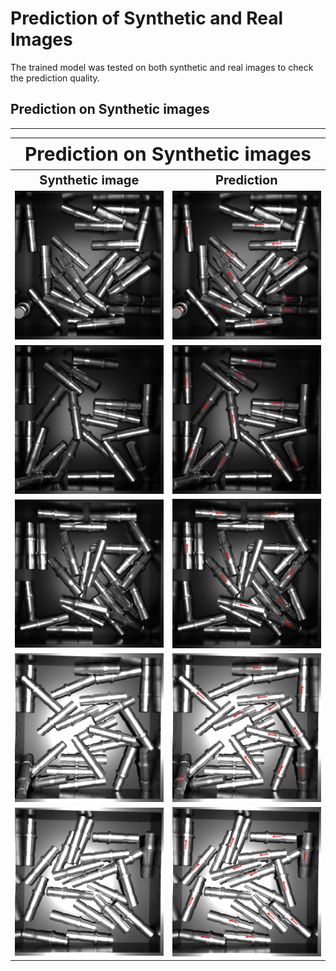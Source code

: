 # Prediction of Synthetic and Real Images

The trained model was tested on both synthetic and real images to check the prediction quality. 
## Prediction on Synthetic images
----

<table>
<tr>
    <th colspan="3" style="font-size:30px; text-align: center;"> Prediction on Synthetic images </th>
<tr>

<tr>
    <th><b style="font-size:20px; text-align: center;" > Synthetic image </b> </th>
    <th><b style="font-size:20px; text-align: center;"> Prediction  </b> </th>
</tr>

<tr>
    <td><img src = "https://github.com/SriniMaiya/Shaft-Localization/blob/main/readme_files/synthetic_test/Img_0001047.png"  ></img></td>
    <td><img src="https://github.com/SriniMaiya/Shaft-Localization/blob/main/readme_files/synthetic_test/Results/Img_0001047.png"  ></img></td>
</tr>

<tr>
    <td> <img src="https://github.com/SriniMaiya/Shaft-Localization/blob/main/readme_files/synthetic_test/Img_0001049.png"  ></img></td>
    <td><img src="https://github.com/SriniMaiya/Shaft-Localization/blob/main/readme_files/synthetic_test/Results/Img_0001049.png" ></img> </td>
</tr>

<tr>
    <td> <img src="https://github.com/SriniMaiya/Shaft-Localization/blob/main/readme_files/synthetic_test/Img_0001048.png"  ></img></td>
    <td> <img src="https://github.com/SriniMaiya/Shaft-Localization/blob/main/readme_files/synthetic_test/Results/Img_0001048.png" ></img> </td>
</tr>

<tr>
    <td> <img src="https://github.com/SriniMaiya/Shaft-Localization/blob/main/readme_files/synthetic_test/Img_00015.png"  ></img></td>
    <td> <img src="https://github.com/SriniMaiya/Shaft-Localization/blob/main/readme_files/synthetic_test/Results/Img_00015.png" ></img> </td>
</tr>

<tr>
    <td> <img src="https://github.com/SriniMaiya/Shaft-Localization/blob/main/readme_files/synthetic_test/Img_00011.png"  ></img></td>
    <td> <img src="https://github.com/SriniMaiya/Shaft-Localization/blob/main/readme_files/synthetic_test/Results/Img_00011.png" ></img> </td>
</tr>
</table>


